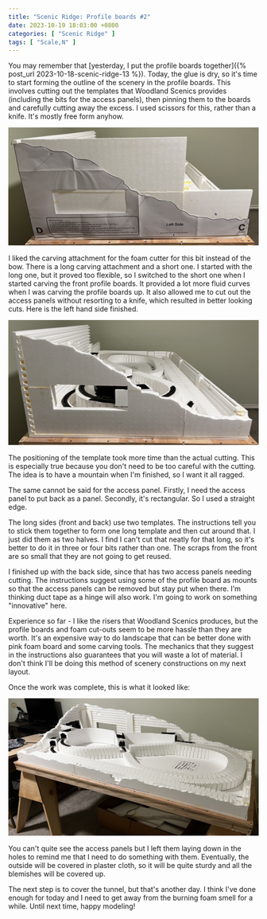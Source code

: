 ```yaml
---
title: "Scenic Ridge: Profile boards #2"
date: 2023-10-19 18:03:00 +0800
categories: [ "Scenic Ridge" ]
tags: [ "Scale,N" ]
---
```


You may remember that [yesterday, I put the profile boards together]({% post_url 2023-10-18-scenic-ridge-13 %}).  Today, the glue is dry, so it's time to start forming the outline of the scenery in the profile boards.  This involves cutting out the templates that Woodland Scenics provides (including the bits for the access panels), then pinning them to the boards and carefully cutting away the excess.  I used scissors for this, rather than a knife.  It's mostly free form anyhow.

![The template is pinned to the left hand side](/assets/2023/1019/IMG_2242.JPG)

I liked the carving attachment for the foam cutter for this bit instead of the bow. There is a long carving attachment and a short one.  I started with the long one, but it proved too flexible, so I switched to the short one when I started carving the front profile boards. It provided a lot more fluid curves when I was carving the profile boards up.  It also allowed me to cut out the access panels without resorting to a knife, which resulted in better looking cuts.  Here is the left hand side finished.

![The template is carved](/assets/2023/1019/IMG_2243.JPG)

The positioning of the template took more time than the actual cutting.  This is especially true because you don't need to be too careful with the cutting.  The idea is to have a mountain when I'm finished, so I want it all ragged.

The same cannot be said for the access panel.  Firstly, I need the access panel to put back as a panel.  Secondly, it's rectangular.  So I used a straight edge.

The long sides (front and back) use two templates.  The instructions tell you to stick them together to form one long template and then cut around that.  I just did them as two halves.  I find I can't cut that neatly for that long, so it's better to do it in three or four bits rather than one.  The scraps from the front are so small that they are not going to get reused.

I finished up with the back side, since that has two access panels needing cutting.  The instructions suggest using some of the profile board as mounts so that the access panels can be removed but stay put when there.  I'm thinking duct tape as a hinge will also work.  I'm going to work on something "innovative" here.

Experience so far - I like the risers that Woodland Scenics produces, but the profile boards and foam cut-outs seem to be more hassle than they are worth.  It's an expensive way to do landscape that can be better done with pink foam board and some carving tools.  The mechanics that they suggest in the instructions also guarantees that you will waste a lot of material.  I don't think I'll be doing this method of scenery constructions on my next layout.

Once the work was complete, this is what it looked like:

![The carving is complete](/assets/2023/1019/IMG_2244.JPG)

You can't quite see the access panels but I left them laying down in the holes to remind me that I need to do something with them.  Eventually, the outside will be covered in plaster cloth, so it will be quite sturdy and all the blemishes will be covered up.

The next step is to cover the tunnel, but that's another day. I think I've done enough for today and I need to get away from the burning foam smell for a while.  Until next time, happy modeling!
